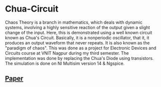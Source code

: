 # Chua-Circuit

Chaos Theory is a branch in mathematics, which deals with dynamic systems, involving a highly sensitive reaction of the output given a slight change of the input. Here, this is demonstrated using a well known circuit known as Chua's Circuit. Basically, it is a nonperiodic oscillator, that it, it produces an output waveform that never repeats. It is also known as the "paradigm of chaos". This was done as a project for Electronic Devices and Circuits course at VNIT Nagpur during my third semester. The implementation was done by replacing the Chua's Diode using transistors. The simulation is done on NI Multisim version 14 & Ngspice.


## [Paper](https://www.overleaf.com/read/cjcvgmmyfsck)
